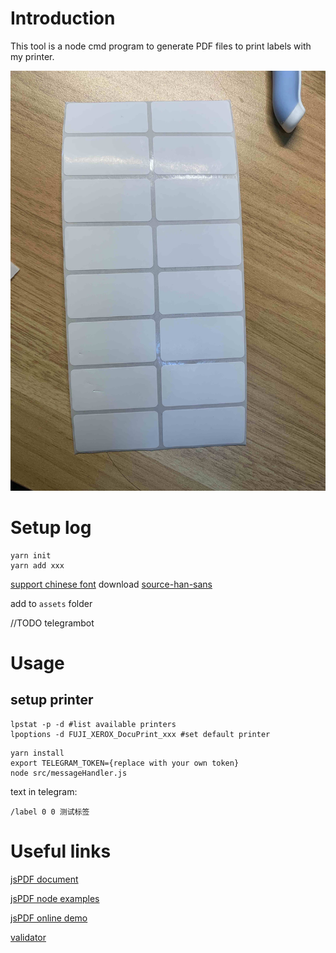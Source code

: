 # Introduction

This tool is a node cmd program to generate PDF files to print labels with my printer.

![page photo](assets/IMG_9148.jpg)

# Setup log

```
yarn init
yarn add xxx
```

[support chinese font](https://github.com/parallax/jsPDF#use-of-unicode-characters--utf-8)
download [source-han-sans](https://github.com/be5invis/source-han-sans-ttf/releases)

add to `assets` folder

//TODO telegrambot

# Usage

## setup printer 
```
lpstat -p -d #list available printers
lpoptions -d FUJI_XEROX_DocuPrint_xxx #set default printer
```

```
yarn install
export TELEGRAM_TOKEN={replace with your own token}
node src/messageHandler.js
```

text in telegram:

```
/label 0 0 测试标签
```




# Useful links

[jsPDF document](http://raw.githack.com/MrRio/jsPDF/master/docs/index.html)

[jsPDF node examples](https://github.com/parallax/jsPDF/tree/master/examples/node)

[jsPDF online demo](https://parall.ax/products/jspdf)

[validator](https://github.com/validatorjs/validator.js)
